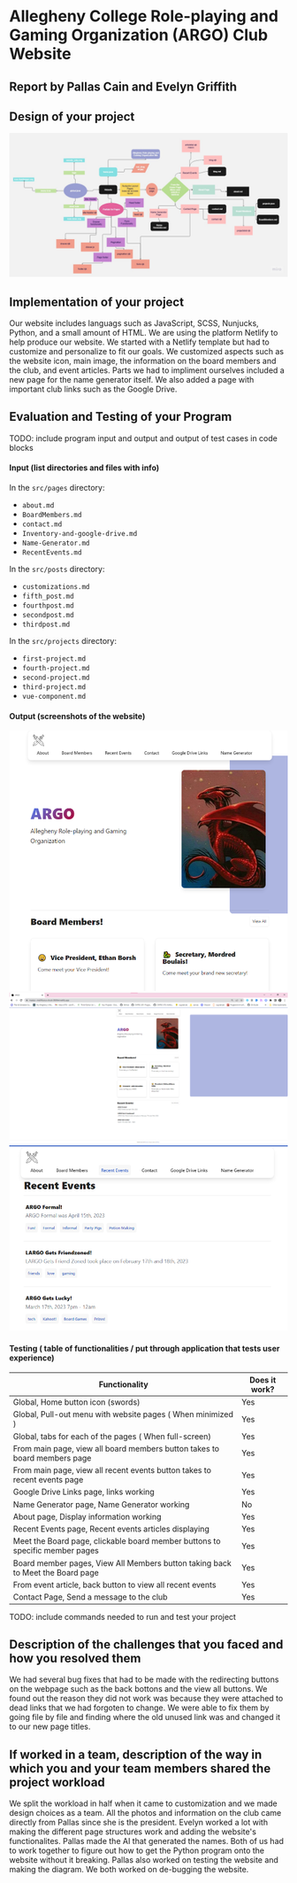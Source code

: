 # Allegheny College Role-playing and Gaming Organization (ARGO) Club Website

## Report by Pallas Cain and Evelyn Griffith

## Design of your project

![ARGO website flowchart](../images/ARGO_flowchart.jpg)

## Implementation of your project

Our website includes languags such as JavaScript, SCSS, Nunjucks, Python, and a small amount of HTML. We are using the platform Netlify to help produce our website. We started with a Netlify template but had to customize and personalize to fit our goals. We customized aspects such as the website icon, main image, the information on the board members and the club, and event articles. Parts we had to impliment ourselves included a new page for the name generator itself. We also added a page with important club links such as the Google Drive.

## Evaluation and Testing of your Program

TODO: include program input and output and output of test cases in code blocks

#### Input (list directories and files with info)

In the `src/pages` directory:

- `about.md`
- `BoardMembers.md`
- `contact.md`
- `Inventory-and-google-drive.md`
- `Name-Generator.md`
- `RecentEvents.md`

In the `src/posts` directory:
- `customizations.md`
- `fifth_post.md`
- `fourthpost.md`
- `secondpost.md`
- `thirdpost.md`

In the `src/projects` directory:
- `first-project.md`
- `fourth-project.md`
- `second-project.md`
- `third-project.md`
- `vue-component.md`

#### Output (screenshots of the website)

![ARGO_main_page](../images/ARGO_mainpage.png)
![ARGO_zoom_out](../images/ARGO_zoom_out.png)
![ARGO_recent_events_page](../images/ARGO_recenteventspage.png)

#### Testing ( table of functionalities / put through application that tests user experience)

| Functionality                                                                  | Does it work? |
|--------------------------------------------------------------------------------|---------------|
| Global, Home button icon (swords)                                              | Yes           |
| Global, Pull-out menu with website pages ( When minimized )                    | Yes           |
| Global, tabs for each of the pages ( When full-screen)                         | Yes           |
| From main page, view all board members button takes to board members page      | Yes           |
| From main page, view all recent events button takes to recent events page      | Yes           |
| Google Drive Links page, links working                                         | Yes           |
| Name Generator page, Name Generator working                                    | No            |
| About page, Display information working                                        | Yes           |
| Recent Events page, Recent events articles displaying                          | Yes           |
| Meet the Board page, clickable board member buttons to specific member pages   | Yes           |
| Board member pages, View All Members button taking back to Meet the Board page | Yes           |
| From event article, back button to view all recent events                      | Yes           |
| Contact Page, Send a message to the club                                       | Yes           |

TODO: include commands needed to run and test your project

## Description of the challenges that you faced and how you resolved them

We had several bug fixes that had to be made with the redirecting buttons on the webpage such as the back bottons and the view all buttons. We found out the reason they did not work was because  they were attached to dead links that we had forgoten to change. We were able to fix them by going file by file and finding where the old unused link was and changed it to our new page titles.

## If worked in a team, description of the way in which you and your team members shared the project workload

We split the workload in half when it came to customization and we made design choices as a team. All the photos and information on the club came directly from Pallas since she is the president. Evelyn worked a lot with making the different page structures work and adding the website's functionalites. Pallas made the AI that generated the names. Both of us had to work together to figure out how to get the Python program onto the website without it breaking. Pallas also worked on testing the website and making the diagram. We both worked on de-bugging the website.
